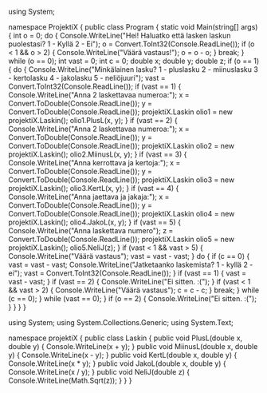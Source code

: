 using System;

namespace ProjektiX
{
    public class Program
    {
        static void Main(string[] args)
        {
            int o = 0;
            do
            {
                Console.WriteLine("Hei! Haluatko että lasken laskun puolestasi? 1 - Kyllä       2 - Ei");
                o = Convert.ToInt32(Console.ReadLine());
                if (o < 1 && o > 2)
                {
                    Console.WriteLine("Väärä vastaus!");
                    o = o - o;
                }
                break;
            }
            while (o == 0);
            int vast = 0;
            int c = 0;
            double x;
            double y;
            double z;
            if (o == 1)
            {
                do
                {
                    Console.WriteLine("Minkälainen lasku? 1 - pluslasku     2 - miinuslasku     3 - kertolasku      4 - jakolasku       5 - neliöjuuri");
                    vast = Convert.ToInt32(Console.ReadLine());
                    if (vast == 1)
                    {
                        Console.WriteLine("Anna 2 laskettavaa numeroa:");
                        x = Convert.ToDouble(Console.ReadLine());
                        y = Convert.ToDouble(Console.ReadLine());
                        projektiX.Laskin olio1 = new projektiX.Laskin();
                        olio1.PlusL(x, y);
                    }
                    if (vast == 2)
                    {
                        Console.WriteLine("Anna 2 laskettavaa numeroa:");
                        x = Convert.ToDouble(Console.ReadLine());
                        y = Convert.ToDouble(Console.ReadLine());
                        projektiX.Laskin olio2 = new projektiX.Laskin();
                        olio2.MiinusL(x, y);
                    }
                    if (vast == 3)
                    {
                        Console.WriteLine("Anna kerrottava ja kertoja:");
                        x = Convert.ToDouble(Console.ReadLine());
                        y = Convert.ToDouble(Console.ReadLine());
                        projektiX.Laskin olio3 = new projektiX.Laskin();
                        olio3.KertL(x, y);
                    }
                    if (vast == 4)
                    {
                        Console.WriteLine("Anna jaettava ja jakaja:");
                        x = Convert.ToDouble(Console.ReadLine());
                        y = Convert.ToDouble(Console.ReadLine());
                        projektiX.Laskin olio4 = new projektiX.Laskin();
                        olio4.JakoL(x, y);
                    }
                    if (vast == 5)
                    {
                        Console.WriteLine("Anna laskettava numero");
                        z = Convert.ToDouble(Console.ReadLine());
                        projektiX.Laskin olio5 = new projektiX.Laskin();
                        olio5.NeliJ(z);
                    }
                    if (vast < 1 && vast > 5)
                    {
                        Console.WriteLine("Väärä vastaus");
                        vast = vast - vast;
                    }
                    do
                    {
                        if (c == 0)
                        {
                            vast = vast - vast;
                            Console.WriteLine("Jatketaanko laskemista? 1 - kyllä        2 - ei");
                            vast = Convert.ToInt32(Console.ReadLine());
                        }
                        if (vast == 1)
                        {
                            vast = vast - vast;
                        }
                        if (vast == 2)
                        {
                            Console.WriteLine("Ei sitten. :(");
                        }
                        if (vast < 1 && vast > 2)
                        {
                            Console.WriteLine("Väärä vastaus");
                            c = c - c;
                        }
                        break;
                    }
                    while (c == 0);
                }
                while (vast == 0);
            }
            if (o == 2)
            {
                Console.WriteLine("Ei sitten. :(");
            }
        }
    }
}



using System;
using System.Collections.Generic;
using System.Text;

namespace projektiX
{
    public class Laskin
    {
        public void PlusL(double x, double y)
        {
            Console.WriteLine(x + y);
        }
        public void MiinusL(double x, double y)
        {
            Console.WriteLine(x - y);
        }
        public void KertL(double x, double y)
        {
            Console.WriteLine(x * y);
        }
        public void JakoL(double x, double y)
        {
            Console.WriteLine(x / y);
        }
        public void NeliJ(double z)
        {
            Console.WriteLine(Math.Sqrt(z));
        }
    }
}
